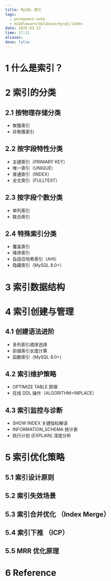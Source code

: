 ```yaml
---
title: MySQL 索引
tags:
  - permanent-note
  - middleware/database/mysql/index
date: 2025-03-13
time: 17:31
aliases: 
done: false
---
```

# 1 什么是索引？

# 2 索引的分类
## 2.1 按物理存储分类
* 聚簇索引 
* 非聚簇索引
## 2.2 按字段特性分类
* 主键索引（PRIMARY KEY）
* 唯一索引（UNIQUE）
* 普通索引（INDEX）
* 全文索引（FULLTEXT）
## 2.3 按字段个数分类
* 单列索引
* 联合索引
## 2.4 特殊索引分类
* 覆盖索引
* 降序索引
* 自适应哈希索引（AHI）
* 隐藏索引（MySQL 8.0+）
# 3 索引数据结构

# 4 索引创建与管理
## 4.1 创建语法进阶
- 多列索引顺序选择
- 前缀索引长度计算
- 函数索引（MySQL 8.0+）
## 4.2 索引维护策略
- OPTIMIZE TABLE 原理
- 在线 DDL 操作（ALGORITHM=INPLACE）
## 4.3 索引监控与诊断
- SHOW INDEX 关键指标解读
- INFORMATION_SCHEMA 统计表
- 执行计划 (EXPLAIN) 深度分析
# 5 索引优化策略
## 5.1 索引设计原则
## 5.2 索引失效场景
## 5.3 索引合并优化 （Index Merge）
## 5.4 索引下推 （ICP）
## 5.5 MRR 优化原理


# 6 Reference